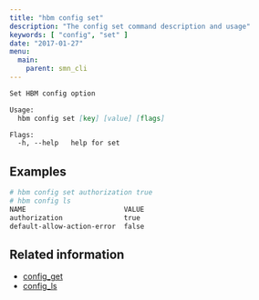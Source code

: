 ```yaml
---
title: "hbm config set"
description: "The config set command description and usage"
keywords: [ "config", "set" ]
date: "2017-01-27"
menu:
  main:
    parent: smn_cli
---
```


```markdown
Set HBM config option

Usage:
  hbm config set [key] [value] [flags]

Flags:
  -h, --help   help for set
```

## Examples

```bash
# hbm config set authorization true
# hbm config ls
NAME                        VALUE
authorization               true
default-allow-action-error  false
```

## Related information

* [config_get](config_get.md)
* [config_ls](config_ls.md)

